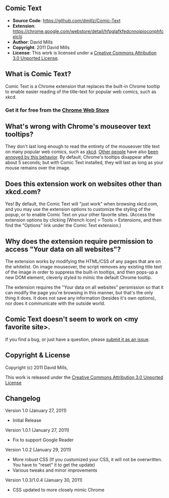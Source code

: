 Comic Text
----------
- **Source Code**: https://github.com/dmillz/Comic-Text
- **Extension**: https://chrome.google.com/webstore/detail/hfpglafkfedcnnojpioconphfcelcljj
- **Author**: David Mills
- **Copyright**: 2011 David Mills
- **License**: This work is licensed under a [Creative Commons Attribution 3.0 Unported License](http://creativecommons.org/licenses/by/3.0/).

What is Comic Text?
-------------------
Comic Text is a Chrome extension that replaces the built-in Chrome tooltip to enable easier reading of the title-text for popular web comics, such as xkcd.

### Get it for free from the [Chrome Web Store](https://chrome.google.com/webstore/detail/hfpglafkfedcnnojpioconphfcelcljj)

What's wrong with Chrome's mouseover text tooltips?
---------------------------------------------------
They don't last long enough to read the entirety of the mouseover title text on many popular web comics, such as [xkcd](xkcd.com). [Other people](http://www.google.com/support/forum/p/Chrome/thread?tid=4f641efdaeb3c585) have also [been annoyed by this behavior](http://code.google.com/p/chromium/issues/detail?id=1441). By default, Chrome's tooltips disappear after about 5 seconds; but with Comic Text installed, they will last as long as your mouse remains over the image. 

Does this extension work on websites other than xkcd.com?
---------------------------------------------------------
Yes! By default, the Comic Text will "just work" when browsing xkcd.com, and you may use the extension options to customize the styling of the popup, or to enable Comic Text on your other favorite sites. (Access the extension options by clicking [Wrench Icon] > Tools > Extensions, and then find the "Options" link under the Comic Text extension.)

Why does the extension require permission to access "Your data on all websites"?
--------------------------------------------------------------------------------
The extension works by modifying the HTML/CSS of any pages that are on the whitelist. On image mouseover, the script removes any existing title text of the image in order to suppress the built-in tooltips, and then pops-up a new DOM element, cleverly styled to mimic the default Chrome tooltip.

The extension requires the "Your data on all websites" persmission so that it can modify the page you're browsing in this manner, but that's the only thing it does. It does not save any information (besides it's own options), nor does it communicate with the outside world. 

Comic Text doesn't seem to work on &lt;my favorite site&gt;.
-------------------------------------------------------
If you find a bug, or just have a question, please [submit it as an issue](https://github.com/dmillz/Comic-Text/issues).

Copyright & License
-------------------

Copyright (c) 2011 David Mills, 

This work is released under the [Creative Commons Attribution 3.0 Unported License](http://creativecommons.org/licenses/by/3.0/)

Changelog
---------

Version 1.0 (January 27, 2011)

- Initial Release

Version 1.0.1 (January 27, 2011)

- Fix to support Google Reader

Version 1.0.2 (January 29, 2011)

- More robust CSS (If you customized your CSS, it will not be overwritten. You have to "reset" it to get the update)
- Various tweaks and minor improvements

Version 1.0.3/1.0.4 (January 30, 2011)

- CSS updated to more closely mimic Chrome